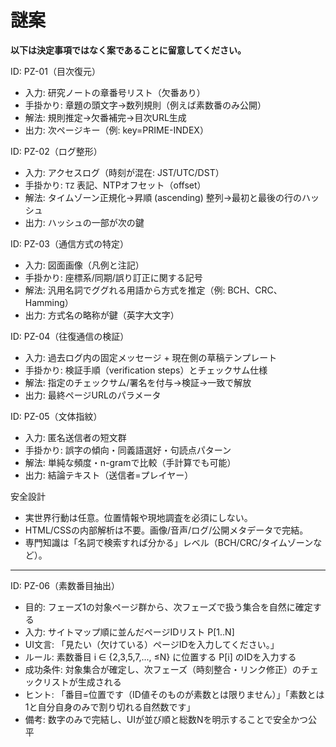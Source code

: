 # 謎案

**以下は決定事項ではなく案であることに留意してください。**

ID: PZ-01（目次復元）
- 入力: 研究ノートの章番号リスト（欠番あり）
- 手掛かり: 章題の頭文字→数列規則（例えば素数番のみ公開）
- 解法: 規則推定→欠番補完→目次URL生成
- 出力: 次ページキー（例: key=PRIME-INDEX）

ID: PZ-02（ログ整形）
- 入力: アクセスログ（時刻が混在: JST/UTC/DST）
- 手掛かり: `TZ` 表記、NTPオフセット（offset）
- 解法: タイムゾーン正規化→昇順 (ascending) 整列→最初と最後の行のハッシュ
- 出力: ハッシュの一部が次の鍵

ID: PZ-03（通信方式の特定）
- 入力: 図面画像（凡例と注記）
- 手掛かり: 座標系/同期/誤り訂正に関する記号
- 解法: 汎用名詞でググれる用語から方式を推定（例: BCH、CRC、Hamming）
- 出力: 方式名の略称が鍵（英字大文字）

ID: PZ-04（往復通信の検証）
- 入力: 過去ログ内の固定メッセージ + 現在側の草稿テンプレート
- 手掛かり: 検証手順（verification steps）とチェックサム仕様
- 解法: 指定のチェックサム/署名を付与→検証→一致で解放
- 出力: 最終ページURLのパラメータ

ID: PZ-05（文体指紋）
- 入力: 匿名送信者の短文群
- 手掛かり: 誤字の傾向・同義語選好・句読点パターン
- 解法: 単純な頻度・n-gramで比較（手計算でも可能）
- 出力: 結論テキスト（送信者=プレイヤー）

安全設計
- 実世界行動は任意。位置情報や現地調査を必須にしない。
- HTML/CSSの内部解析は不要。画像/音声/ログ/公開メタデータで完結。
- 専門知識は「名詞で検索すれば分かる」レベル（BCH/CRC/タイムゾーンなど）。

---

ID: PZ-06（素数番目抽出）
- 目的: フェーズ1の対象ページ群から、次フェーズで扱う集合を自然に確定する
- 入力: サイトマップ順に並んだページIDリスト P[1..N]
- UI文言: 「見たい（欠けている）ページIDを入力してください。」
- ルール: 素数番目 i ∈ {2,3,5,7,..., ≤N} に位置する P[i] のIDを入力する
- 成功条件: 対象集合が確定し、次フェーズ（時刻整合・リンク修正）のチェックリストが生成される
- ヒント: 「番目=位置です（ID値そのものが素数とは限りません）」「素数とは1と自分自身のみで割り切れる自然数です」
- 備考: 数字のみで完結し、UIが並び順と総数Nを明示することで安全かつ公平

